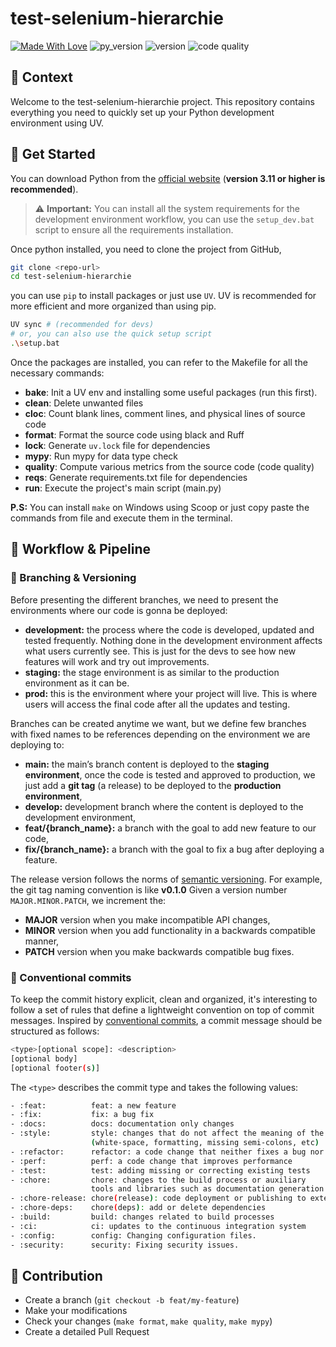 # test-selenium-hierarchie

[![Made With Love](https://img.shields.io/badge/Made%20With-Love-orange.svg?style=for-the-badge)](https://github.com/chetanraj/awesome-github-badges) ![py_version](https://img.shields.io/badge/python-^3.11-blue?style=for-the-badge&logo=python&logoColor=9cf) ![version](https://img.shields.io/badge/version-0.1.0-gree?style=for-the-badge&logo=semver) ![code quality](https://img.shields.io/badge/code_quality-A-51C62B?style=for-the-badge&logo=codeforces&logoColor=9cf)

## 📖 Context

Welcome to the test-selenium-hierarchie project. This repository contains everything you need to quickly set up your Python development environment using UV.

## 🚀 Get Started

You can download Python from the [official website](https://www.python.org/downloads/) (**version 3.11 or higher is recommended**).

> ⚠️ **Important:** You can install all the system requirements for the development environment workflow, you can use the `setup_dev.bat` script to ensure all the requirements installation.

Once python installed, you need to clone the project from GitHub,

```sh
git clone <repo-url>
cd test-selenium-hierarchie
```

you can use `pip` to install packages or just use `UV`. UV is recommended for more efficient and more organized than using pip.

``` sh
UV sync # (recommended for devs)
# or, you can also use the quick setup script
.\setup.bat
```

Once the packages are installed, you can refer to the Makefile for all the necessary commands:
  
- **bake**: Init a UV env and installing some useful packages (run this first).
- **clean**: Delete unwanted files
- **cloc**: Count blank lines, comment lines, and physical lines of source code
- **format**: Format the source code using black and Ruff
- **lock**: Generate `uv.lock` file for dependencies
- **mypy**: Run mypy for data type check
- **quality**: Compute various metrics from the source code (code quality)
- **reqs**: Generate requirements.txt file for dependencies
- **run**: Execute the project's main script (main.py)

**P.S:** You can install `make` on Windows using Scoop or just copy paste the commands from file and execute them in the terminal.

## 🌳 Workflow & Pipeline

### 🌱 Branching & Versioning

Before presenting the different branches, we need to present the environments where our code is gonna be deployed:

- **development:** the process where the code is developed, updated and tested frequently. Nothing done in the development environment affects what users currently see. This is just for the devs to see how new features will work and try out improvements.
- **staging:** the stage environment is as similar to the production environment as it can be.
- **prod:** this is the environment where your project will live. This is where users will access the final code after all the updates and testing.

Branches can be created anytime we want, but we define few branches with fixed names to be references depending on the environment we are deploying to:

- **main:** the main’s branch content is deployed to the **staging environment**, once the code is tested and approved to production, we just add a **git tag** (a release) to be deployed to the **production environment**,
- **develop:** development branch where the content is deployed to the development environment,
- **feat/{branch_name}:** a branch with the goal to add new feature to our code,
- **fix/{branch_name}:** a branch with the goal to fix a bug after deploying a feature.

The release version follows the norms of [semantic versioning](https://semver.org/). For example, the git tag naming convention is like **v0.1.0** Given a version number `MAJOR.MINOR.PATCH`, we increment the:

- **MAJOR** version when you make incompatible API changes,
- **MINOR** version when you add functionality in a backwards compatible manner,
- **PATCH** version when you make backwards compatible bug fixes.

### 📜 Conventional commits

To keep the commit history explicit, clean and organized, it's interesting to follow a set of rules that define a lightweight convention on top of commit messages. Inspired by [conventional commits](https://www.conventionalcommits.org/en/v1.0.0/), a commit message should be structured as follows:

``` sh
<type>[optional scope]: <description>
[optional body]
[optional footer(s)]
```

The `<type>` describes the commit type and takes the following values:

``` sh
- :feat:          feat: a new feature
- :fix:           fix: a bug fix
- :docs:          docs: documentation only changes
- :style:         style: changes that do not affect the meaning of the code
                  (white-space, formatting, missing semi-colons, etc)
- :refactor:      refactor: a code change that neither fixes a bug nor adds a feature
- :perf:          perf: a code change that improves performance
- :test:          test: adding missing or correcting existing tests
- :chore:         chore: changes to the build process or auxiliary 
                  tools and libraries such as documentation generation
- :chore-release: chore(release): code deployment or publishing to external repositories
- :chore-deps:    chore(deps): add or delete dependencies
- :build:         build: changes related to build processes
- :ci:            ci: updates to the continuous integration system
- :config:        config: Changing configuration files.
- :security:      security: Fixing security issues.
```

## 🤝 Contribution

- Create a branch (`git checkout -b feat/my-feature`)
- Make your modifications
- Check your changes (`make format`, `make quality`, `make mypy`)
- Create a detailed Pull Request
